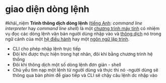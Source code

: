 # giao diện dòng lệnh
#khái_niệm 
**Trình thông dịch dòng lệnh** ([tiếng Anh](https://vi.wikipedia.org/wiki/Ti%E1%BA%BFng_Anh "Tiếng Anh"): _command line interpreter_ hay _command line shell_) là một [chương trình máy tính](https://vi.wikipedia.org/wiki/Ph%E1%BA%A7n_m%E1%BB%81m "Phần mềm") có nhiệm vụ đọc các dòng lệnh văn bản người dùng nhập vào và [thông dịch](https://vi.wikipedia.org/wiki/Th%C3%B4ng_d%E1%BB%8Bch "Thông dịch") nó trong ngữ cảnh của một [hệ điều hành](https://vi.wikipedia.org/wiki/H%E1%BB%87_%C4%91i%E1%BB%81u_h%C3%A0nh "Hệ điều hành") hay một [ngôn ngữ lập trình](https://vi.wikipedia.org/wiki/Ng%C3%B4n_ng%E1%BB%AF_l%E1%BA%ADp_tr%C3%ACnh "Ngôn ngữ lập trình").

- CLI cho phép nhập lệnh trực tiếp
- Đôi khi được thực hiện trong hạt nhân, đôi khi bằng chương trình hệ thống
- Đôi khi thông dịch một số dòng lệnh đơn giản - shell
- Chủ yếu tìm nạp một lệnh từ người dùng và thực thi nó
-người dùng sẽ thông qua bàn phím để giao tiếp và CLI sẽ chậy câu lệnh dc nhập vào